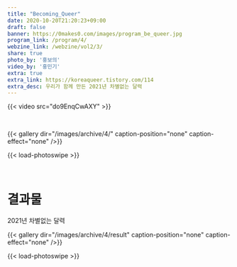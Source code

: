 ```yaml
---
title: "Becoming_Queer"
date: 2020-10-20T21:20:23+09:00
draft: false
banner: https://0makes0.com/images/program_be_queer.jpg
program_link: /program/4/
webzine_link: /webzine/vol2/3/
share: true
photo_by: '홍보의'
video_by: '홍민기'
extra: true
extra_link: https://koreaqueer.tistory.com/114
extra_desc: 우리가 함께 만든 2021년 차별없는 달력
---
```


{{< video src="do9EnqCwAXY" >}}

<br/>

{{< gallery dir="/images/archive/4/" caption-position="none" caption-effect="none" />}}

{{< load-photoswipe >}}

<br/>

# 결과물

2021년 차별없는 달력

{{< gallery dir="/images/archive/4/result" caption-position="none" caption-effect="none" />}}

{{< load-photoswipe >}}
